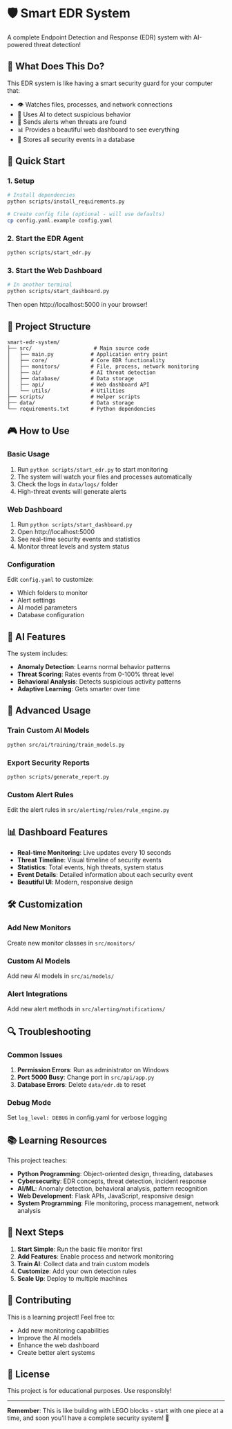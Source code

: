 # 🛡️ Smart EDR System

A complete Endpoint Detection and Response (EDR) system with AI-powered threat detection!

## 🎯 What Does This Do?

This EDR system is like having a smart security guard for your computer that:
- 👁️ Watches files, processes, and network connections
- 🧠 Uses AI to detect suspicious behavior  
- 🚨 Sends alerts when threats are found
- 📊 Provides a beautiful web dashboard to see everything
- 💾 Stores all security events in a database

## 🚀 Quick Start

### 1. Setup
```bash
# Install dependencies
python scripts/install_requirements.py

# Create config file (optional - will use defaults)
cp config.yaml.example config.yaml
```

### 2. Start the EDR Agent
```bash
python scripts/start_edr.py
```

### 3. Start the Web Dashboard
```bash
# In another terminal
python scripts/start_dashboard.py
```

Then open http://localhost:5000 in your browser!

## 📁 Project Structure

```
smart-edr-system/
├── src/                    # Main source code
│   ├── main.py            # Application entry point
│   ├── core/              # Core EDR functionality
│   ├── monitors/          # File, process, network monitoring
│   ├── ai/                # AI threat detection
│   ├── database/          # Data storage
│   ├── api/               # Web dashboard API
│   └── utils/             # Utilities
├── scripts/               # Helper scripts
├── data/                  # Data storage
└── requirements.txt       # Python dependencies
```

## 🎮 How to Use

### Basic Usage
1. Run `python scripts/start_edr.py` to start monitoring
2. The system will watch your files and processes automatically
3. Check the logs in `data/logs/` folder
4. High-threat events will generate alerts

### Web Dashboard
1. Run `python scripts/start_dashboard.py`
2. Open http://localhost:5000
3. See real-time security events and statistics
4. Monitor threat levels and system status

### Configuration
Edit `config.yaml` to customize:
- Which folders to monitor
- Alert settings
- AI model parameters
- Database configuration

## 🧠 AI Features

The system includes:
- **Anomaly Detection**: Learns normal behavior patterns
- **Threat Scoring**: Rates events from 0-100% threat level
- **Behavioral Analysis**: Detects suspicious activity patterns
- **Adaptive Learning**: Gets smarter over time

## 🔧 Advanced Usage

### Train Custom AI Models
```bash
python src/ai/training/train_models.py
```

### Export Security Reports
```bash
python scripts/generate_report.py
```

### Custom Alert Rules
Edit the alert rules in `src/alerting/rules/rule_engine.py`

## 📊 Dashboard Features

- **Real-time Monitoring**: Live updates every 10 seconds
- **Threat Timeline**: Visual timeline of security events  
- **Statistics**: Total events, high threats, system status
- **Event Details**: Detailed information about each security event
- **Beautiful UI**: Modern, responsive design

## 🛠️ Customization

### Add New Monitors
Create new monitor classes in `src/monitors/`

### Custom AI Models
Add new AI models in `src/ai/models/`

### Alert Integrations
Add new alert methods in `src/alerting/notifications/`

## 🔍 Troubleshooting

### Common Issues
1. **Permission Errors**: Run as administrator on Windows
2. **Port 5000 Busy**: Change port in `src/api/app.py`
3. **Database Errors**: Delete `data/edr.db` to reset

### Debug Mode
Set `log_level: DEBUG` in config.yaml for verbose logging

## 📚 Learning Resources

This project teaches:
- **Python Programming**: Object-oriented design, threading, databases
- **Cybersecurity**: EDR concepts, threat detection, incident response
- **AI/ML**: Anomaly detection, behavioral analysis, pattern recognition
- **Web Development**: Flask APIs, JavaScript, responsive design
- **System Programming**: File monitoring, process management, network analysis

## 🎯 Next Steps

1. **Start Simple**: Run the basic file monitor first
2. **Add Features**: Enable process and network monitoring
3. **Train AI**: Collect data and train custom models
4. **Customize**: Add your own detection rules
5. **Scale Up**: Deploy to multiple machines

## 🤝 Contributing

This is a learning project! Feel free to:
- Add new monitoring capabilities
- Improve the AI models
- Enhance the web dashboard
- Create better alert systems

## 📄 License

This project is for educational purposes. Use responsibly!

---

**Remember**: This is like building with LEGO blocks - start with one piece at a time, and soon you'll have a complete security system! 🎉